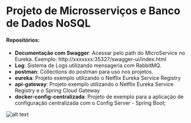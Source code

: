 # Projeto de Microsserviços e Banco de Dados NoSQL


#### Repositórios:

- **Documentação com Swagger**: Acessar pelo path do MicroService no Eureka. Exemplo: http://xxxxxxx:35327/swagger-ui/index.html
- **Log**: Sistema de Logs utilizando mensageria com RabbitMQ.
- **postman**: Collections do postman para uso nos projetos.
- **eureka**: Projeto exemplo utilizando o Netflix Eureka Service Registry 
- **api-gateway**: Projeto exemplo utilizando o Netflix Eureka Service Registry e o Spring Cloud Gateway
- **docker-config-centralizada**: Projeto de exemplo para a aplicação de configuração centralizada com o Config Server - Spring Boot;

![alt text](https://images2.imgbox.com/4b/29/BuyV9M1S_o.png)
